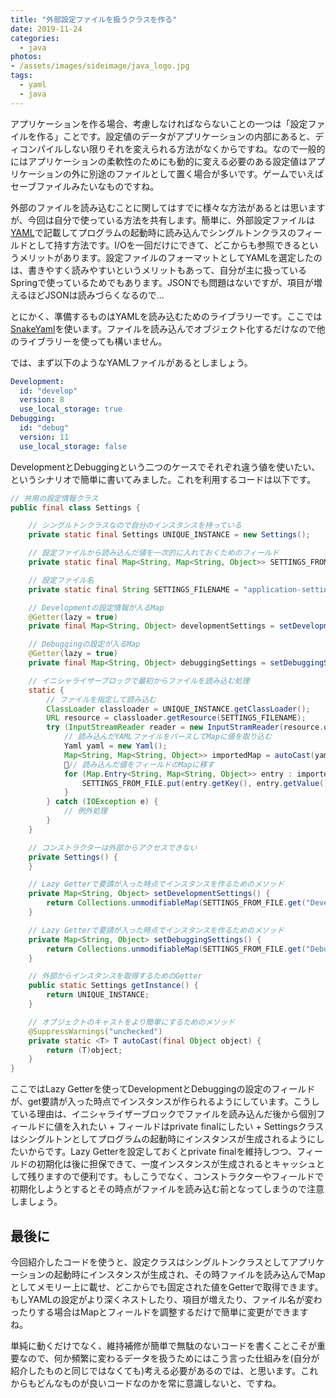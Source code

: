 ```yaml
---
title: "外部設定ファイルを扱うクラスを作る"
date: 2019-11-24
categories: 
  - java
photos:
- /assets/images/sideimage/java_logo.jpg
tags:
  - yaml
  - java
---
```


アプリケーションを作る場合、考慮しなければならないことの一つは「設定ファイルを作る」ことです。設定値のデータがアプリケーションの内部にあると、ディコンパイルしない限りそれを変えられる方法がなくからですね。なので一般的にはアプリケーションの柔軟性のためにも動的に変える必要のある設定値はアプリケーションの外に別途のファイルとして置く場合が多いです。ゲームでいえばセーブファイルみたいなものですね。

外部のファイルを読み込むことに関してはすでに様々な方法があるとは思いますが、今回は自分で使っている方法を共有します。簡単に、外部設定ファイルは[YAML](https://ja.wikipedia.org/wiki/YAML)で記載してプログラムの起動時に読み込んでシングルトンクラスのフィールドとして持す方法です。I/Oを一回だけにできて、どこからも参照できるというメリットがあります。設定ファイルのフォーマットとしてYAMLを選定したのは、書きやすく読みやすいというメリットもあって、自分が主に扱っているSpringで使っているためでもあります。JSONでも問題はないですが、項目が増えるほどJSONは読みづらくなるので…

とにかく、準備するものはYAMLを読み込むためのライブラリーです。ここでは[SnakeYaml](https://bitbucket.org/asomov/snakeyaml/src/default)を使います。ファイルを読み込んでオブジェクト化するだけなので他のライブラリーを使っても構いません。

では、まず以下のようなYAMLファイルがあるとしましょう。

```yaml
Development:
  id: "develop"
  version: 8
  use_local_storage: true
Debugging:
  id: "debug"
  version: 11
  use_local_storage: false
```

DevelopmentとDebuggingという二つのケースでそれぞれ違う値を使いたい、というシナリオで簡単に書いてみました。これを利用するコードは以下です。

```java
// 共用の設定情報クラス
public final class Settings {

    // シングルトンクラスなので自分のインスタンスを持っている
    private static final Settings UNIQUE_INSTANCE = new Settings();

    // 設定ファイルから読み込んだ値を一次的に入れておくためのフィールド
    private static final Map<String, Map<String, Object>> SETTINGS_FROM_FILE = new HashMap<>();

    // 設定ファイル名
    private static final String SETTINGS_FILENAME = "application-settings.yml";

    // Developmentの設定情報が入るMap
    @Getter(lazy = true)
    private final Map<String, Object> developmentSettings = setDevelopmentSettings();

    // Debuggingの設定が入るMap
    @Getter(lazy = true)
    private final Map<String, Object> debuggingSettings = setDebuggingSettings();

    // イニシャライザーブロックで最初からファイルを読み込む処理
    static {
        // ファイルを指定して読み込む
        ClassLoader classloader = UNIQUE_INSTANCE.getClassLoader();
        URL resource = classloader.getResource(SETTINGS_FILENAME);
        try (InputStreamReader reader = new InputStramReader(resource.openStream())) {
            // 読み込んだYAMLファイルをパースしてMapに値を取り込む
            Yaml yaml = new Yaml();
            Map<String, Map<String, Object>> importedMap = autoCast(yaml.load(reader));
            // 読み込んだ値をフィールドのMapに移す
            for (Map.Entry<String, Map<String, Object>> entry : importedMap.entrySet()) {
                SETTINGS_FROM_FILE.put(entry.getKey(), entry.getValue());
            }
        } catch (IOException e) {
            // 例外処理
        }
    }

    // コンストラクターは外部からアクセスできない
    private Settings() {
    }

    // Lazy Getterで要請が入った時点でインスタンスを作るためのメソッド
    private Map<String, Object> setDevelopmentSettings() {
        return Collections.unmodifiableMap(SETTINGS_FROM_FILE.get("Development"));
    }

    // Lazy Getterで要請が入った時点でインスタンスを作るためのメソッド
    private Map<String, Object> setDebuggingSettings() {
        return Collections.unmodifiableMap(SETTINGS_FROM_FILE.get("Debugging"));
    }

    // 外部からインスタンスを取得するためのGetter
    public static Settings getInstance() {
        return UNIQUE_INSTANCE;
    }

    // オブジェクトのキャストをより簡単にするためのメソッド
    @SuppressWarnings("unchecked")
    private static <T> T autoCast(final Object object) {
        return (T)object;
    }
}
```

ここではLazy Getterを使ってDevelopmentとDebuggingの設定のフィールドが、get要請が入った時点でインスタンスが作られるようにしています。こうしている理由は、イニシャライザーブロックでファイルを読み込んだ後から個別フィールドに値を入れたい + フィールドはprivate finalにしたい + Settingsクラスはシングルトンとしてプログラムの起動時にインスタンスが生成されるようにしたいからです。Lazy Getterを設定しておくとprivate finalを維持しつつ、フィールドの初期化は後に担保できて、一度インスタンスが生成されるとキャッシュとして残りますので便利です。もしこうでなく、コンストラクターやフィールドで初期化しようとするとその時点がファイルを読み込む前となってしまうので注意しましょう。

## 最後に

今回紹介したコードを使うと、設定クラスはシングルトンクラスとしてアプリケーションの起動時にインスタンスが生成され、その時ファイルを読み込んでMapとしてメモリー上に載せ、どこからでも固定された値をGetterで取得できます。もしYAMLの設定がより深くネストしたり、項目が増えたり、ファイル名が変わったりする場合はMapとフィールドを調整するだけで簡単に変更ができますね。

単純に動くだけでなく、維持補修が簡単で無駄のないコードを書くことこそが重要なので、何か頻繁に変わるデータを扱うためにはこう言った仕組みを(自分が紹介したものと同じではなくても)考える必要があるのでは、と思います。これからもどんなものが良いコードなのかを常に意識しないと、ですね。